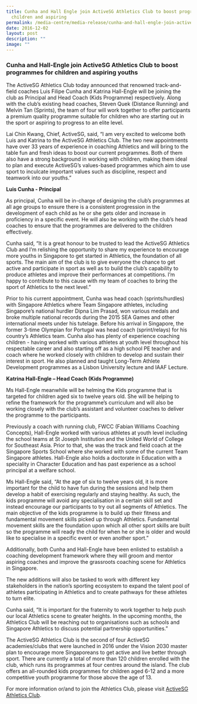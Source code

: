 ```yaml
---
title: Cunha and Hall Engle join ActiveSG Athletics Club to boost programmes for
  children and aspiring
permalink: /media-centre/media-release/cunha-and-hall-engle-join-activesg-athletics-club-to-boost-programmes/
date: 2016-12-02
layout: post
description: ""
image: ""
---
```

### **Cunha and Hall-Engle join ActiveSG Athletics Club to boost programmes for children and aspiring youths**

The ActiveSG Athletics Club today announced that renowned track-and-field coaches Luis Filipe Cunha and Katrina Hall-Engle will be joining the club as Principal and Head Coach (Kids Programme) respectively. Along with the club’s existing head coaches, Steven Quek (Distance Running) and Melvin Tan (Sprints), the team of four will work together to offer participants a premium quality programme suitable for children who are starting out in the sport or aspiring to progress to an elite level.  
  
Lai Chin Kwang, Chief, ActiveSG, said, “I am very excited to welcome both Luis and Katrina to the ActiveSG Athletics Club. The two new appointments have over 33 years of experience in coaching Athletics and will bring to the table fun and fresh ideas to boost our current programmes. Both of them also have a strong background in working with children, making them ideal to plan and execute ActiveSG’s values-based programmes which aim to use sport to inculcate important values such as discipline, respect and teamwork into our youths.”  
  
**Luis Cunha - Principal**  

As principal, Cunha will be in-charge of designing the club’s programmes at all age groups to ensure there is a consistent progression in the development of each child as he or she gets older and increase in proficiency in a specific event. He will also be working with the club’s head coaches to ensure that the programmes are delivered to the children effectively.  
  
Cunha said, “It is a great honour to be trusted to lead the ActiveSG Athletics Club and I’m relishing the opportunity to share my experience to encourage more youths in Singapore to get started in Athletics, the foundation of all sports. The main aim of the club is to give everyone the chance to get active and participate in sport as well as to build the club’s capability to produce athletes and improve their performances at competitions. I’m happy to contribute to this cause with my team of coaches to bring the sport of Athletics to the next level.”  
  
Prior to his current appointment, Cunha was head coach (sprints/hurdles) with Singapore Athletics where Team Singapore athletes, including Singapore’s national hurdler Dipna Lim Prasad, won various medals and broke multiple national records during the 2015 SEA Games and other international meets under his tutelage. Before his arrival in Singapore, the former 3-time Olympian for Portugal was head coach (sprint/relays) for his country’s Athletics team. Cunha also has plenty of experience coaching children - having worked with various athletes at youth level throughout his respectable career and also starting off as a high school PE teacher and coach where he worked closely with children to develop and sustain their interest in sport. He also planned and taught Long-Term Athlete Development programmes as a Lisbon University lecture and IAAF Lecture.  
  
**Katrina Hall-Engle – Head Coach (Kids Programme)**  

Ms Hall-Engle meanwhile will be helming the Kids programme that is targeted for children aged six to twelve years old. She will be helping to refine the framework for the programme’s curriculum and will also be working closely with the club’s assistant and volunteer coaches to deliver the programme to the participants.  
  
Previously a coach with running club, FWCC (Fabian Williams Coaching Concepts), Hall-Engle worked with various athletes at youth level including the school teams at St Joseph Institution and the United World of College for Southeast Asia. Prior to that, she was the track and field coach at the Singapore Sports School where she worked with some of the current Team Singapore athletes. Hall-Engle also holds a doctorate in Education with a speciality in Character Education and has past experience as a school principal at a welfare school.  
  
Ms Hall-Engle said, “At the age of six to twelve years old, it is more important for the child to have fun during the sessions and help them develop a habit of exercising regularly and staying healthy. As such, the kids programme will avoid any specialisation in a certain skill set and instead encourage our participants to try out all segments of Athletics. The main objective of the kids programme is to build up their fitness and fundamental movement skills picked up through Athletics. Fundamental movement skills are the foundation upon which all other sport skills are built so the programme will ready the child for when he or she is older and would like to specialise in a specific event or even another sport.”  
  
Additionally, both Cunha and Hall-Engle have been enlisted to establish a coaching development framework where they will groom and mentor aspiring coaches and improve the grassroots coaching scene for Athletics in Singapore.  
  
The new additions will also be tasked to work with different key stakeholders in the nation’s sporting ecosystem to expand the talent pool of athletes participating in Athletics and to create pathways for these athletes to turn elite.  
  
Cunha said, “It is important for the fraternity to work together to help push our local Athletics scene to greater heights. In the upcoming months, the Athletics Club will be reaching out to organisations such as schools and Singapore Athletics to discuss potential partnership opportunities.”  
  
The ActiveSG Athletics Club is the second of four ActiveSG academies/clubs that were launched in 2016 under the Vision 2030 master plan to encourage more Singaporeans to get active and live better through sport. There are currently a total of more than 120 children enrolled with the club, which runs its programmes at four centres around the island. The club offers an all-rounded kids programmes for children aged 6-12 and a more competitive youth programme for those above the age of 13.  

For more information or/and to join the Athletics Club, please visit [ActiveSG Athletics Club](https://www.myactivesg.com/academy/athletics).